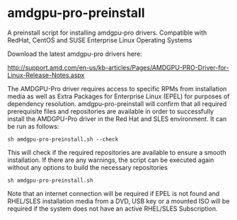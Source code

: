 # amdgpu-pro-preinstall
A preinstall script for installing amdgpu-pro drivers. Compatible with RedHat, CentOS and SUSE Enterprise Linux Operating Systems

Download the latest amdgpu-pro drivers here:
  
   http://support.amd.com/en-us/kb-articles/Pages/AMDGPU-PRO-Driver-for-Linux-Release-Notes.aspx

The AMDGPU-Pro driver requires access to specific RPMs from installation media as well as Extra Packages for Enterprise Linux (EPEL) for purposes of dependency resolution.  amdgpu-pro-preinstall will confirm that all required prerequisite files and repositories are available in order to successfully install the AMDGPU-Pro driver in the Red Hat and SLES environment.  It can be run as follows:

    sh amdgpu-pro-preinstall.sh --check
  
This will check if the required repositories are available to ensure a smooth installation. If there are any warnings, the script can be executed again without any options to build the necessary repositories

    sh amdgpu-pro-preinstall.sh

Note that an internet connection will be required if EPEL is not found and RHEL/SLES installation media from a DVD, USB key or a mounted ISO will be required if the system does not have an active RHEL/SLES Subscription.

